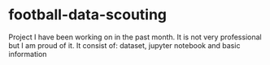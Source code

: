 # football-data-scouting
Project I have been working on in the past month. It is not very professional but I am proud of it. It consist of: dataset, jupyter notebook and basic information
